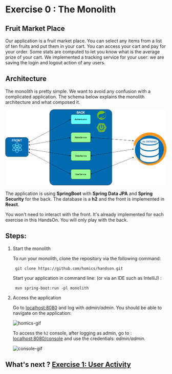 # Exercise 0 : The Monolith

## Fruit Market Place

Our application is a fruit market place. You can select any items from a list of ten fruits and put them in your cart.
You can access your cart and pay for your order. Some stats are computed to let you know what is the average prize of 
your cart. We implemented a tracking service for your user: we are saving the login and logout action of any users.

## Architecture

The monolith is pretty simple. We want to avoid any confusion with a complicated application. The schema below explains
the monolith architecture and what composed it.

![monolith](../img/monolith.png)

The application is using **SpringBoot** with **Spring Data JPA** and **Spring Security** for the back. The database is 
a **h2** and the front is implemented in **React**.

You won't need to interact with the front. It's already implemented for each exercise in this HandsOn. You will only play
with the back.

## Steps:

1. Start the monolith

    To run your monolith, clone the repository via the following command:
    
        git clone https://github.com/homics/handson.git
        
    Start your application in command line: (or via an IDE such as IntelliJ) :
    
        mvn spring-boot:run -pl monolith

2. Access the application
    
    Go to [localhost:8080](http://localhost:8080) and log with _admin/admin_. You should be able to navigate on the
    application:
    
    ![homics-gif](../img/homics.gif)
    
    To access the `h2` console, after logging as admin, go to :
    [localhost:8080/console](http://localhost:8080/console) and use the credentials: _admin/admin_.
    
    ![console-gif](../img/console.gif)
    
## What's next ? [Exercise 1: User Activity](../user-guide/user-activity.md)
